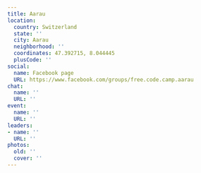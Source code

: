 ```yaml
---
title: Aarau
location:
  country: Switzerland
  state: ''
  city: Aarau
  neighborhood: ''
  coordinates: 47.392715, 8.044445
  plusCode: ''
social:
  name: Facebook page
  URL: https://www.facebook.com/groups/free.code.camp.aarau
chat:
  name: ''
  URL: ''
event:
  name: ''
  URL: ''
leaders:
- name: ''
  URL: ''
photos:
  old: ''
  cover: ''
---
```

